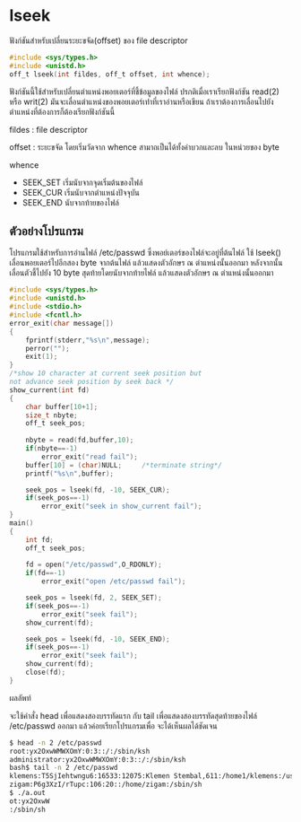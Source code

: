 # lseek

ฟังก์ชันสำหรับเปลี่ยนระยะขจัด(offset) ของ file descriptor
``` c
#include <sys/types.h>
#include <unistd.h>
off_t lseek(int fildes, off_t offset, int whence);
``` 
ฟังก์ชันนี้ใช้สำหรับเปลี่ยนตำแหน่งพอยเตอร์ที่ชี้ข้อมูลของไฟล์  ปรกติเมื่อเราเรียกฟังก์ชัน read(2) หรือ writ(2) 
มันจะเลื่อนตำแหน่งของพอยเตอร์เท่่าที่เราอ่านหรือเขียน ถ้าเราต้องการเลื่อนไปยังตำแหน่งที่ต้องการก็ต้องเรียกฟังก์ชันนี้

fildes : file descriptor

offset : ระยะขจัด โดยเริ่มวัดจาก whence สามาถเป็นได้ทั้งค่าบวกและลบ ในหน่วยของ byte

whence
-	SEEK_SET เริ่มนับจากจุดเริ่มต้นของไฟล์
-	SEEK_CUR เริ่มนับจากตำแหน่งปัจจุบัน
-	SEEK_END นับจากท้ายของไฟล์

## ตัวอย่างโปรแกรม
โปรแกรมใช้สำหรับการอ่านไฟล์ /etc/passwd ซึ่งพอย์เตอร์ของไฟล์จะอยู่ที่ต้นไฟล์ ใช้ lseek() เลื่อนพอยเตอร์ไปอีกสอง byte จากต้นไฟล์ 
แล้วแสดงตัวอักษร ณ ตำแหน่งนั้นออกมา หลังจากนั้นเลื่อนตัวชี้ไปยัง 10 byte สุดท้ายโดยนับจากท้ายไฟล์ แล้วแสดงตัวอักษร ณ ตำแหน่งนั้นออกมา

``` c
#include <sys/types.h>
#include <unistd.h> 
#include <stdio.h>
#include <fcntl.h>
error_exit(char message[])
{
	fprintf(stderr,"%s\n",message);
	perror("");
	exit(1);
}
/*show 10 character at current seek position but 
not advance seek position by seek back */
show_current(int fd)
{
	char buffer[10+1];
	size_t nbyte;
	off_t seek_pos;
	
	nbyte = read(fd,buffer,10);
	if(nbyte==-1)
		error_exit("read fail");
	buffer[10] = (char)NULL;     /*terminate string*/
	printf("%s\n",buffer);

	seek_pos = lseek(fd, -10, SEEK_CUR);
	if(seek_pos==-1)
		error_exit("seek in show_current fail");
}
main()
{
	int fd;
	off_t seek_pos;
	
	fd = open("/etc/passwd",O_RDONLY);
	if(fd==-1)
		error_exit("open /etc/passwd fail");

	seek_pos = lseek(fd, 2, SEEK_SET);
	if(seek_pos==-1)
		error_exit("seek fail");
	show_current(fd);

	seek_pos = lseek(fd, -10, SEEK_END);
	if(seek_pos==-1)
		error_exit("seek fail");
	show_current(fd);
	close(fd);
}
``` 
ผลลัพท์

จะใช้คำสั่ง head เพื่อแสดงสองบรรทัดแรก กับ tail เพื่อแสดงสองบรรทัดสุดท้ายของไฟล์ /etc/passwd ออกมา แล้วค่อยเรียกโปรแกรมเพื่อ จะได้เห็นผลได้ชัดเจน
``` sh
$ head -n 2 /etc/passwd
root:yx2OxwWMWXOmY:0:3::/:/sbin/ksh
administrator:yx2OxwWMWXOmY:0:3::/:/sbin/ksh
bash$ tail -n 2 /etc/passwd
klemens:T5SjIehtwngu6:16533:12075:Klemen Stembal,611:/home1/klemens:/usr/bin/ksh
zigam:P6g3XzI/rTupc:106:20::/home/zigam:/sbin/sh
$ ./a.out
ot:yx2OxwW
:/sbin/sh   
```
